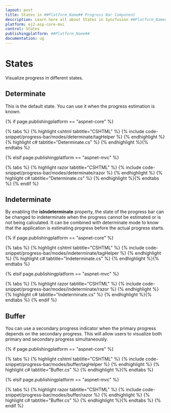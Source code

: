 ```yaml
---
layout: post
title: States in ##Platform_Name## Progress Bar Component
description: Learn here all about States in Syncfusion ##Platform_Name## Progress Bar component and more.
platform: ej2-asp-core-mvc
control: States
publishingplatform: ##Platform_Name##
documentation: ug
---
```



# States

Visualize progress in different states.

## Determinate

<!-- markdownlint-disable MD033 -->

This is the default state. You can use it when the progress estimation is known.

{% if page.publishingplatform == "aspnet-core" %}

{% tabs %}
{% highlight cshtml tabtitle="CSHTML" %}
{% include code-snippet/progress-bar/modes/determinate/tagHelper %}
{% endhighlight %}
{% highlight c# tabtitle="Determinate.cs" %}
{% endhighlight %}{% endtabs %}

{% elsif page.publishingplatform == "aspnet-mvc" %}

{% tabs %}
{% highlight razor tabtitle="CSHTML" %}
{% include code-snippet/progress-bar/modes/determinate/razor %}
{% endhighlight %}
{% highlight c# tabtitle="Determinate.cs" %}
{% endhighlight %}{% endtabs %}
{% endif %}



## Indeterminate

By enabling the **isIndeterminate** property, the state of the progress bar can be changed to indeterminate when the progress cannot be estimated or is not being calculated. It can be combined with determinate mode to know that the application is estimating progress before the actual progress starts.

{% if page.publishingplatform == "aspnet-core" %}

{% tabs %}
{% highlight cshtml tabtitle="CSHTML" %}
{% include code-snippet/progress-bar/modes/indeterminate/tagHelper %}
{% endhighlight %}
{% highlight c# tabtitle="Indeterminate.cs" %}
{% endhighlight %}{% endtabs %}

{% elsif page.publishingplatform == "aspnet-mvc" %}

{% tabs %}
{% highlight razor tabtitle="CSHTML" %}
{% include code-snippet/progress-bar/modes/indeterminate/razor %}
{% endhighlight %}
{% highlight c# tabtitle="Indeterminate.cs" %}
{% endhighlight %}{% endtabs %}
{% endif %}



## Buffer

<!-- markdownlint-disable MD033 -->
You can use a secondary progress indicator when the primary progress depends on the secondary progress. This will allow users to visualize both primary and secondary progress simultaneously.

{% if page.publishingplatform == "aspnet-core" %}

{% tabs %}
{% highlight cshtml tabtitle="CSHTML" %}
{% include code-snippet/progress-bar/modes/buffer/tagHelper %}
{% endhighlight %}
{% highlight c# tabtitle="Buffer.cs" %}
{% endhighlight %}{% endtabs %}

{% elsif page.publishingplatform == "aspnet-mvc" %}

{% tabs %}
{% highlight razor tabtitle="CSHTML" %}
{% include code-snippet/progress-bar/modes/buffer/razor %}
{% endhighlight %}
{% highlight c# tabtitle="Buffer.cs" %}
{% endhighlight %}{% endtabs %}
{% endif %}

